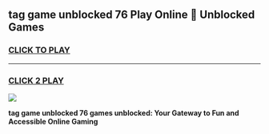 
## tag game unblocked 76 Play Online 👋 Unblocked Games
<h3>
<a href="https://premium.freeplayer.one?title=tag_game_unblocked_76&ref=19F">CLICK TO PLAY</a></h3>
<hr>

<h3>
<a href="https://premium.freeplayer.one?title=tag_game_unblocked_76&ref=19F">CLICK 2 PLAY</a>
  
</h3>

<a href="https://premium.freeplayer.one?title=tag_game_unblocked_76&ref=19F"><img src="https://clearcache.store/games.png"></a>


**tag game unblocked 76 games unblocked: Your Gateway to Fun and Accessible Online Gaming**
